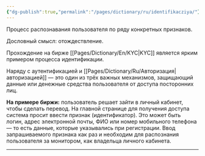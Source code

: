 ```yaml
---
{"dg-publish":true,"permalink":"/pages/dictionary/ru/identifikacziya/"}
---
```



Процесс распознавания пользователя по ряду конкретных признаков.

Дословный смысл: отождествление.

Прохождение на бирже [[Pages/Dictionary/En/KYC\|KYC]] является ярким примером процесса идентификации.

Наряду с аутентификацией и [[Pages/Dictionary/Ru/Авторизация\|авторизацией]] — это один из трёх важных механизмов, защищающий данные или денежные средства пользователя от доступа посторонних лиц.

**На примере биржи:** пользователь решает зайти в личный кабинет, чтобы сделать перевод. На главной странице для получения доступа система просит ввести признак (идентификатор). Это может быть логин, адрес электронной почты, ФИО или номер мобильного телефона — то есть данные, которые указывались при регистрации. Ввод запрашиваемого признака как раз и необходим для распознания пользователя за монитором, как владельца личного кабинета.

---
